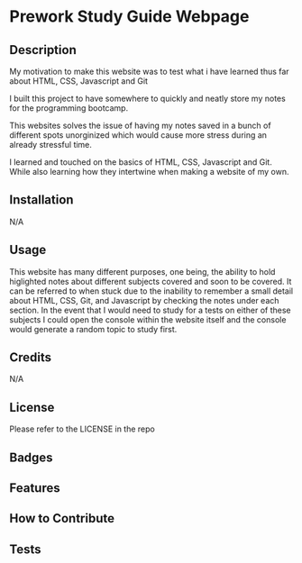 # Prework Study Guide Webpage

## Description

My motivation to make this website was to test what i have learned thus far about HTML, CSS, Javascript and Git

I built this project to have somewhere to quickly and neatly store my notes for the programming bootcamp.

This websites solves the issue of having my notes saved in a bunch of different spots unorginized which would cause more stress during an already stressful time.

I learned and touched on the basics of HTML, CSS, Javascript and Git. While also learning how they intertwine when making a website of my own.


## Installation

N/A

## Usage

This website has many different purposes, one being, the ability to hold higlighted notes about different subjects covered and soon to be covered. It can be referred to when stuck due to the inability to remember a small detail about HTML, CSS, Git, and Javascript by checking the notes under each section. In the event that I would need to study for a tests on either of these subjects I could open the console within the website itself and the console would generate a random topic to study first. 

## Credits

N/A

## License

Please refer to the LICENSE in the repo

## Badges

## Features

## How to Contribute

## Tests
